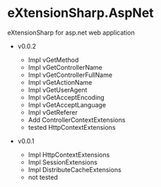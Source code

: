 # eXtensionSharp.AspNet
eXtensionSharp for asp.net web application

* v0.0.2
	* Impl vGetMethod
	* Impl vGetControllerName
	* Impl vGetControllerFullName
	* Impl vGetActionName
	* Impl vGetUserAgent
	* Impl vGetAcceptEncoding
	* Impl vGetAcceptLanguage
	* Impl vGetReferer
	* Add ControllerContextExtensions
	* tested HttpContextExtensions
	
* v0.0.1
  * Impl HttpContextExtensions
  * Impl SessionExtensions
  * Impl DistributeCacheExtensions
  * not tested